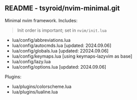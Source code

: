 ## README - tsyroid/nvim-minimal.git

Minimal nvim framework. Includes:

> Init order is important; set in `nvim/init.lua`

- lua/config/abbreviations.lua
- lua/config/autocmds.lua [updated: 2024.09.06]
- lua/config/globals.lua [updated: 22024.09.06]
- lua/config/keymaps.lua [using keymaps-lazyvim as base]
- lua/config/lazy.lua
- lua/config/options.lua [updated: 2024.09.06]

Plugins:

- lua/plugins/colorscheme.lua
- lua/plugins/lualine.lua

